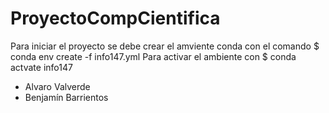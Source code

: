 # ProyectoCompCientifica
Para iniciar el proyecto se debe crear el amviente conda con el comando
$ conda env create -f info147.yml
Para activar el ambiente con
$ conda actvate info147 

- Alvaro Valverde
- Benjamín Barrientos
